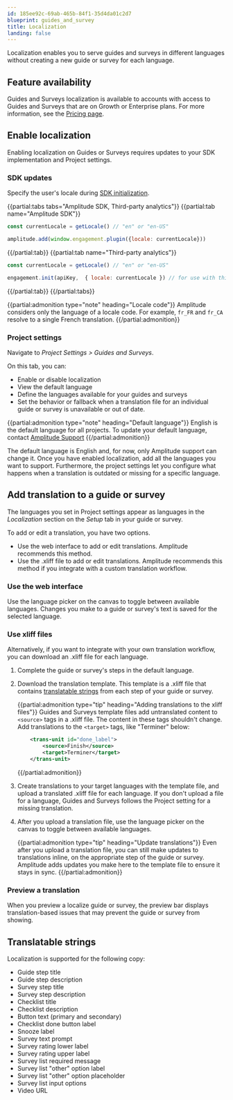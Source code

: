 ```yaml
---
id: 185ee92c-69ab-465b-84f1-35d4da01c2d7
blueprint: guides_and_survey
title: Localization
landing: false
---
```


Localization enables you to serve guides and surveys in different languages without creating a new guide or survey for each language.

## Feature availability

Guides and Surveys localization is available to accounts with access to Guides and Surveys that are on Growth or Enterprise plans. For more information, see the [Pricing page](https://amplitude.com/pricing).

## Enable localization

Enabling localization on Guides or Surveys requires updates to your SDK implementation and Project settings.

### SDK updates

Specify the user's locale during [SDK initialization](/docs/guides-and-surveys/sdk).

{{partial:tabs tabs="Amplitude SDK, Third-party analytics"}}
{{partial:tab name="Amplitude SDK"}}
```js
const currentLocale = getLocale() // "en" or "en-US"

amplitude.add(window.engagement.plugin({locale: currentLocale}))
```
{{/partial:tab}}
{{partial:tab name="Third-party analytics"}}
```js
const currentLocale = getLocale() // "en" or "en-US"

engagement.init(apiKey,  { locale: currentLocale }) // for use with third-party Analytics SDKs
```
{{/partial:tab}}
{{/partial:tabs}}


{{partial:admonition type="note" heading="Locale code"}}
Amplitude considers only the language of a locale code. For example, `fr_FR` and `fr_CA` resolve to a single French translation.
{{/partial:admonition}}

### Project settings

Navigate to *Project Settings > Guides and Surveys*.

On this tab, you can:

- Enable or disable localization
- View the default language
- Define the languages available for your guides and surveys
- Set the behavior or fallback when a translation file for an individual guide or survey is unavailable or out of date.

{{partial:admonition type="note" heading="Default language"}}
English is the default language for all projects. To update your default language, contact [Amplitude Support](https://gethelp.amplitude.com)
{{/partial:admonition}}

The default language is English and, for now, only Amplitude support can change it. Once you have enabled localization, add all the languages you want to support. Furthermore, the project settings let you configure what happens when a translation is outdated or missing for a specific language.

## Add translation to a guide or survey

The languages you set in Project settings appear as languages in the *Localization* section on the *Setup* tab in your guide or survey.

To add or edit a translation, you have two options.

- Use the web interface to add or edit translations. Amplitude recommends this method.
- Use the .xliff file to add or edit translations. Amplitude recommends this method if you integrate with a custom translation workflow.

### Use the web interface

Use the language picker on the canvas to toggle between available languages. Changes you make to a guide or survey's text is saved for the selected language.

### Use xliff files

Alternatively, if you want to integrate with your own translation workflow, you can download an .xliff file for each language.

1. Complete the guide or survey's steps in the default language.
2. Download the translation template. This template is a .xliff file that contains [translatable strings](#translatable-strings) from each step of your guide or survey.

    {{partial:admonition type="tip" heading="Adding translations to the xliff files"}}
    Guides and Surveys template files add untranslated content to `<source>` tags in a .xliff file. The content in these tags shouldn't change. Add translations to the `<target>` tags, like "Terminer" below:
    ```xml
        <trans-unit id="done_label">
            <source>Finish</source>
            <target>Terminer</target>
        </trans-unit>
    ```
    {{/partial:admonition}}
3. Create translations to your target languages with the template file, and upload a translated .xliff file for each language. If you don't upload a file for a language, Guides and Surveys follows the Project setting for a missing translation.
4. After you upload a translation file, use the language picker on the canvas to toggle between available languages.

    {{partial:admonition type="tip" heading="Update translations"}}
    Even after you upload a translation file, you can still make updates to translations inline, on the appropriate step of the guide or survey. Amplitude adds updates you make here to the template file to ensure it stays in sync.
    {{/partial:admonition}}

### Preview a translation

When you preview a localize guide or survey, the preview bar displays translation-based issues that may prevent the guide or survey from showing.


## Translatable strings

Localization is supported for the following copy:

* Guide step title
* Guide step description
* Survey step title
* Survey step description
* Checklist title
* Checklist description
* Button text (primary and secondary)
* Checklist done button label
* Snooze label
* Survey text prompt
* Survey rating lower label
* Survey rating upper label
* Survey list required message
* Survey list "other" option label
* Survey list "other" option placeholder
* Survey list input options
* Video URL

